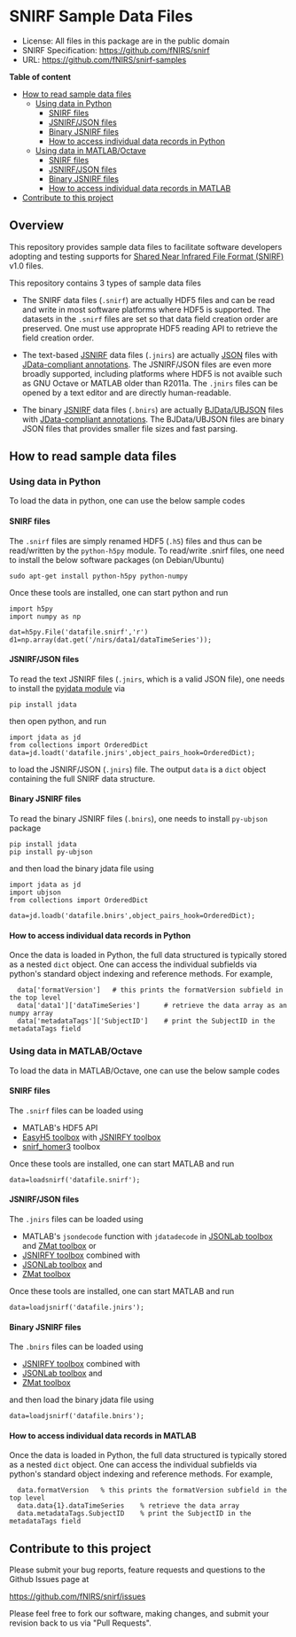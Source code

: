 SNIRF Sample Data Files
============================================================

* License: All files in this package are in the public domain
* SNIRF Specification: https://github.com/fNIRS/snirf
* URL: https://github.com/fNIRS/snirf-samples

**Table of content**

- [How to read sample data files](#how-to-read-sample-data-files)
  * [Using data in Python](#using-data-in-python)
    + [SNIRF files](#snirf-files)
    + [JSNIRF/JSON files](#jsnirfjson-files)
    + [Binary JSNIRF files](#binary-jsnirf-files)
    + [How to access individual data records in Python](#how-to-access-individual-data-records-in-python)
  * [Using data in MATLAB/Octave](#using-data-in-matlaboctave)
    + [SNIRF files](#snirf-files)
    + [JSNIRF/JSON files](#jsnirfjson-files)
    + [Binary JSNIRF files](#binary-jsnirf-files)
    + [How to access individual data records in MATLAB](#how-to-access-individual-data-records-in-matlab)
- [Contribute to this project](#contribute-to-this-project)

## Overview

This repository provides sample data files to facilitate software developers
adopting and testing supports for [Shared Near Infrared File Format (SNIRF)](https://github.com/fNIRS/snirf/blob/master/snirf_specification.md)
v1.0 files.

This repository contains 3 types of sample data files

- The SNIRF data files (`.snirf`) are actually HDF5 files and can be read
  and write in most software platforms where HDF5 is supported. The datasets 
  in the `.snirf` files are set so that data field creation order are preserved.
  One must use approprate HDF5 reading API to retrieve the field creation order.

- The text-based [JSNIRF](https://github.com/OpenJData/jsnirf) data files 
  (`.jnirs`) are actually [JSON](http://json.org) files with 
  [JData-compliant annotations](http://openjdata.org). The JSNIRF/JSON files
  are even more broadly supported, including platforms where HDF5 is not avaible
  such as GNU Octave or MATLAB older than R2011a. The `.jnirs` files can be opened
  by a text editor and are directly human-readable.

- The binary [JSNIRF](https://github.com/OpenJData/jsnirf) data files 
  (`.bnirs`) are actually [BJData/UBJSON](https://github.com/OpenJData/bjdata) 
  files with [JData-compliant annotations](http://openjdata.org). The BJData/UBJSON 
  files are binary JSON files that provides smaller file sizes and fast parsing.


## How to read sample data files
### Using data in Python

To load the data in python, one can use the below sample codes

#### SNIRF files

The `.snirf` files are simply renamed HDF5 (`.h5`) files and thus 
can be read/written by the `python-h5py` module. To read/write .snirf
files, one need to install the below software packages (on Debian/Ubuntu)

```
sudo apt-get install python-h5py python-numpy
```
Once these tools are installed, one can start python and run
```
import h5py
import numpy as np

dat=h5py.File('datafile.snirf','r')
d1=np.array(dat.get('/nirs/data1/dataTimeSeries'));
```


#### JSNIRF/JSON files

To read the text JSNIRF files (`.jnirs`, which is a valid JSON file), one needs to install 
the [pyjdata module](https://github.com/fangq/pyjdata) via

```
pip install jdata
```

then open python, and run
```
import jdata as jd
from collections import OrderedDict
data=jd.loadt('datafile.jnirs',object_pairs_hook=OrderedDict);
```
to load the JSNIRF/JSON (`.jnirs`) file. The output `data` is a `dict` object
containing the full SNIRF data structure.

#### Binary JSNIRF files

To read the binary JSNIRF files (`.bnirs`), one needs to install `py-ubjson` package
```
pip install jdata
pip install py-ubjson
```
and then load the binary jdata file using
```
import jdata as jd
import ubjson
from collections import OrderedDict

data=jd.loadb('datafile.bnirs',object_pairs_hook=OrderedDict);
```

#### How to access individual data records in Python

Once the data is loaded in Python, the full data structured is typically stored as a nested `dict` object.
One can access the individual subfields via python's standard object indexing and reference methods. For 
example, 

```
  data['formatVersion']   # this prints the formatVersion subfield in the top level
  data['data1']['dataTimeSeries']      # retrieve the data array as an numpy array
  data['metadataTags']['SubjectID']    # print the SubjectID in the metadataTags field
```

### Using data in MATLAB/Octave

To load the data in MATLAB/Octave, one can use the below sample codes

#### SNIRF files

The `.snirf` files can be loaded using 
- MATLAB's HDF5 API
- [EasyH5 toolbox](https://github.com/fangq/zmat) with [JSNIRFY toolbox](https://github.com/fangq/jsnirfy)
- [snirf_homer3](https://github.com/fNIRS/snirf_homer3) toolbox


Once these tools are installed, one can start MATLAB and run
```
data=loadsnirf('datafile.snirf');
```


#### JSNIRF/JSON files

The `.jnirs` files can be loaded using 
- MATLAB's `jsondecode` function with `jdatadecode` in [JSONLab toolbox](https://github.com/fangq/jsonlab) and [ZMat toolbox](https://github.com/fangq/zmat)
or
- [JSNIRFY toolbox](https://github.com/fangq/jsnirfy) combined with 
- [JSONLab toolbox](https://github.com/fangq/jsonlab) and 
- [ZMat toolbox](https://github.com/fangq/zmat)

Once these tools are installed, one can start MATLAB and run

```
data=loadjsnirf('datafile.jnirs');
```

#### Binary JSNIRF files

The `.bnirs` files can be loaded using 
- [JSNIRFY toolbox](https://github.com/fangq/jsnirfy) combined with 
- [JSONLab toolbox](https://github.com/fangq/jsonlab) and 
- [ZMat toolbox](https://github.com/fangq/zmat)

and then load the binary jdata file using
```
data=loadjsnirf('datafile.bnirs');
```

#### How to access individual data records in MATLAB

Once the data is loaded in Python, the full data structured is typically stored as a nested `dict` object.
One can access the individual subfields via python's standard object indexing and reference methods. For 
example, 

```
  data.formatVersion   % this prints the formatVersion subfield in the top level
  data.data{1}.dataTimeSeries    % retrieve the data array
  data.metadataTags.SubjectID    % print the SubjectID in the metadataTags field
```

## Contribute to this project

Please submit your bug reports, feature requests and questions to the Github Issues page at

https://github.com/fNIRS/snirf/issues

Please feel free to fork our software, making changes, and submit your revision back
to us via "Pull Requests".

